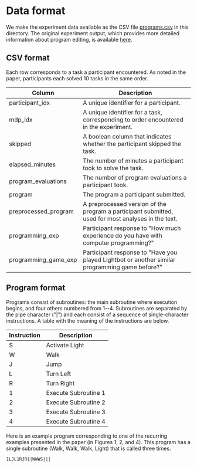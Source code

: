 # Data format

We make the experiment data available as the CSV file [programs.csv](programs.csv) in this directory. The original experiment output, which provides more detailed information about program editing, is available [here](../experiment/data/human_raw/0.4/trialdata.csv).

## CSV format

Each row corresponds to a task a participant encountered. As noted in the paper, participants each solved 10 tasks in the same order.

| Column | Description |
|---|---|
| participant_idx | A unique identifier for a participant. |
| mdp_idx | A unique identifier for a task, corresponding to order encountered in the experiment. |
| skipped | A boolean column that indicates whether the participant skipped the task. |
| elapsed_minutes | The number of minutes a participant took to solve the task. |
| program_evaluations | The number of program evaluations a participant took. |
| program | The program a participant submitted. |
| preprocessed_program | A preprocessed version of the program a participant submitted, used for most analyses in the text. |
| programming_exp | Participant response to "How much experience do you have with computer programming?" |
| programming_game_exp | Participant response to "Have you played Lightbot or another similar programming game before?" |

## Program format

Programs consist of subroutines: the main subroutine where execution begins, and four others numbered from 1--4. Subroutines are separated by the pipe character ("|") and each consist of a sequence of single-character instructions. A table with the meaning of the instructions are below.

| Instruction | Description |
| --- | --- |
| S | Activate Light |
| W | Walk |
| J | Jump |
| L | Turn Left |
| R | Turn Right |
| 1 | Execute Subroutine 1 |
| 2 | Execute Subroutine 2 |
| 3 | Execute Subroutine 3 |
| 4 | Execute Subroutine 4 |

Here is an example program corresponding to one of the recurring examples presented in the paper (in Figures 1, 2, and 4). This program has a single subroutine (Walk, Walk, Walk, Light) that is called three times.

```
1LJL1RJR1|WWWS|||
```
